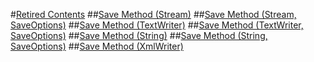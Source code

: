 #[Retired Contents](mt488147_en-us_VS.110\Bb355063_en-us_vs.110/Bb355063.md)
##[Save Method (Stream)](mt488147_en-us_VS.110\Cc838604_en-us_vs.110\Cc838604.md)
##[Save Method (Stream, SaveOptions)](mt488147_en-us_VS.110\Cc838380_en-us_vs.110\Cc838380.md)
##[Save Method (TextWriter)](mt488147_en-us_VS.110\Bb356169_en-us_vs.110\Bb356169.md)
##[Save Method (TextWriter, SaveOptions)](mt488147_en-us_VS.110\Bb538479_en-us_vs.110\Bb538479.md)
##[Save Method (String)](mt488147_en-us_VS.110\Bb360171_en-us_vs.110\Bb360171.md)
##[Save Method (String, SaveOptions)](mt488147_en-us_VS.110\Bb538458_en-us_vs.110\Bb538458.md)
##[Save Method (XmlWriter)](mt488147_en-us_VS.110\Bb359357_en-us_vs.110\Bb359357.md)
